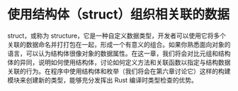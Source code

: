 # 使用结构体（struct）组织相关联的数据

struct，或称为 structure，它是一种自定义数据类型，开发者可以使用它将多个关联的数据命名并打打包在一起，形成一个有意义的组合。如果你熟悉面向对象的语言，可以认为结构体很像对象的数据属性。在这一章，我们将会对比元组和结构体的异同，说明如何使用结构体，讨论如何定义方法和关联函数以指定与结构数据关联的行为。在程序中使用结构体和枚举（我们将会在第六章讨论它）这样的构建模块来创建新的类型，能够充分发挥出 Rust 编译时类型检查的优势。
